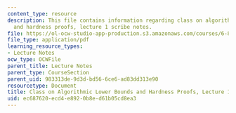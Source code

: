 ```yaml
---
content_type: resource
description: This file contains information regarding class on algorithmic lower bounds
  and hardness proofs, lecture 1 scribe notes.
file: https://ol-ocw-studio-app-production.s3.amazonaws.com/courses/6-890-algorithmic-lower-bounds-fun-with-hardness-proofs-fall-2014/ec687620ecd4e8920b8ed61b05cd8ea3_MIT6_890F14_Lec1.pdf
file_type: application/pdf
learning_resource_types:
- Lecture Notes
ocw_type: OCWFile
parent_title: Lecture Notes
parent_type: CourseSection
parent_uid: 983313de-9d3d-bd56-6ce6-ad83dd313e90
resourcetype: Document
title: Class on Algorithmic Lower Bounds and Hardness Proofs, Lecture 1 Scribe Notes
uid: ec687620-ecd4-e892-0b8e-d61b05cd8ea3
---
```

